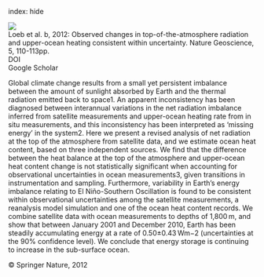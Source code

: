 index: hide

<div class="Citation">
    <div class="Citation-thumb CitationThumb-linked"  data-href="https://doi.org/10.1038/ngeo1375">
      <img src="https://static.claimspace.cloud/climate-study-static/refs/thumbs/2/Loeb_et_al_2012b-thumb.png" />
    </div>

  <div class="Citation-body">
    <div class="Citation-text">Loeb et al. b, 2012: Observed changes in top-of-the-atmosphere radiation and upper-ocean heating consistent within uncertainty. <span class="Article-journal">Nature Geoscience, </span><span class="Article-volume">5, </span>110-113pp.</div>
    <div class="Citation-links">
      <div class="CitationLink" data-href="https://doi.org/10.1038/ngeo1375">
        <div class="CitationLink-icon CitationLink-Doi"></div>
        <div class="CitationLink-text">DOI</div>
      </div>
      <div class="CitationLink" data-href="https://scholar.google.com/scholar?q=10.1038/ngeo1375">
        <div class="CitationLink-icon CitationLink-Scholar"></div>
        <div class="CitationLink-text">Google Scholar</div>
      </div>
    </div>
  </div>
</div>

Global climate change results from a small yet persistent imbalance between the amount of sunlight absorbed by Earth and the thermal radiation emitted back to space1. An apparent inconsistency has been diagnosed between interannual variations in the net radiation imbalance inferred from satellite measurements and upper-ocean heating rate from in situ measurements, and this inconsistency has been interpreted as ‘missing energy’ in the system2. Here we present a revised analysis of net radiation at the top of the atmosphere from satellite data, and we estimate ocean heat content, based on three independent sources. We find that the difference between the heat balance at the top of the atmosphere and upper-ocean heat content change is not statistically significant when accounting for observational uncertainties in ocean measurements3, given transitions in instrumentation and sampling. Furthermore, variability in Earth’s energy imbalance relating to El Niño-Southern Oscillation is found to be consistent within observational uncertainties among the satellite measurements, a reanalysis model simulation and one of the ocean heat content records. We combine satellite data with ocean measurements to depths of 1,800 m, and show that between January 2001 and December 2010, Earth has been steadily accumulating energy at a rate of 0.50±0.43 Wm−2 (uncertainties at the 90% confidence level). We conclude that energy storage is continuing to increase in the sub-surface ocean.

<div class="Citation-copy">
&copy; Springer Nature, 2012
</div>